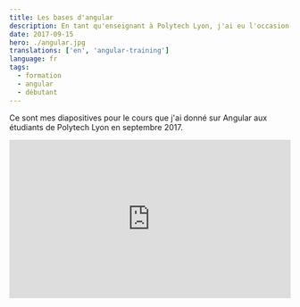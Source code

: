 ```yaml
---
title: Les bases d'angular
description: En tant qu'enseignant à Polytech Lyon, j'ai eu l'occasion de donner un cours sur Angular en tant qu'initiation. Voici les diapositives réalisées avec RevealJS.
date: 2017-09-15
hero: ./angular.jpg
translations: ['en', 'angular-training']
language: fr
tags:
  - formation
  - angular
  - débutant
---
```


Ce sont mes diapositives pour le cours que j'ai donné sur Angular aux étudiants de Polytech Lyon en septembre 2017.

<div style="position:relative;height:0;padding-bottom:56.25%">
<iframe src="https://slashgear.github.io/angular-basics/#/" width="640" height="360" frameborder="0" style="position:absolute;width:100%;height:100%;left:0" allowfullscreen></iframe>
</div>
